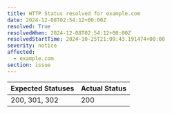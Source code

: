 ```yaml
---
title: HTTP Status resolved for example.com
date: 2024-12-08T02:54:12+00:00Z
resolved: True
resolvedWhen: 2024-12-08T02:54:12+00:00Z
resolvedStartTime: 2024-10-25T21:09:43.191474+00:00
severity: notice
affected:
  - example.com
section: issue
---
```


| Expected Statuses | Actual Status  |
|-------------------|----------------|
| 200, 301, 302 | 200 |
